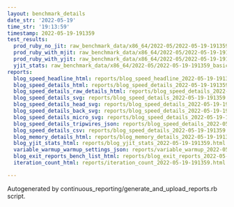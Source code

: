 ```yaml
---
layout: benchmark_details
date_str: '2022-05-19'
time_str: '19:13:59'
timestamp: 2022-05-19-191359
test_results:
  prod_ruby_no_jit: raw_benchmark_data/x86_64/2022-05/2022-05-19-191359_basic_benchmark_prod_ruby_no_jit.json
  prod_ruby_with_mjit: raw_benchmark_data/x86_64/2022-05/2022-05-19-191359_basic_benchmark_prod_ruby_with_mjit.json
  prod_ruby_with_yjit: raw_benchmark_data/x86_64/2022-05/2022-05-19-191359_basic_benchmark_prod_ruby_with_yjit.json
  yjit_stats: raw_benchmark_data/x86_64/2022-05/2022-05-19-191359_basic_benchmark_yjit_stats.json
reports:
  blog_speed_headline_html: reports/blog_speed_headline_2022-05-19-191359.html
  blog_speed_details_html: reports/blog_speed_details_2022-05-19-191359.html
  blog_speed_details_raw_details_html: reports/blog_speed_details_2022-05-19-191359.raw_details.html
  blog_speed_details_svg: reports/blog_speed_details_2022-05-19-191359.svg
  blog_speed_details_head_svg: reports/blog_speed_details_2022-05-19-191359.head.svg
  blog_speed_details_back_svg: reports/blog_speed_details_2022-05-19-191359.back.svg
  blog_speed_details_micro_svg: reports/blog_speed_details_2022-05-19-191359.micro.svg
  blog_speed_details_tripwires_json: reports/blog_speed_details_2022-05-19-191359.tripwires.json
  blog_speed_details_csv: reports/blog_speed_details_2022-05-19-191359.csv
  blog_memory_details_html: reports/blog_memory_details_2022-05-19-191359.html
  blog_yjit_stats_html: reports/blog_yjit_stats_2022-05-19-191359.html
  variable_warmup_warmup_settings_json: reports/variable_warmup_2022-05-19-191359.warmup_settings.json
  blog_exit_reports_bench_list_html: reports/blog_exit_reports_2022-05-19-191359.bench_list.html
  iteration_count_html: reports/iteration_count_2022-05-19-191359.html

---
```

Autogenerated by continuous_reporting/generate_and_upload_reports.rb script.
